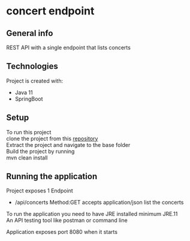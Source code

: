# concert endpoint  

## General info
REST API with a single endpoint that lists concerts  
	
## Technologies
Project is created with:  
* Java 11
* SpringBoot  
	
## Setup
To run this project  
clone the project from this [repository](https://github.com/tmatenhese/concert)  
Extract the project and navigate to the base folder    
Build the project by running  
mvn clean install  


## Running the application

Project exposes 1 Endpoint
* /api/concerts      Method:GET accepts application/json list the concerts    

To run the application you need to have JRE installed minimum JRE.11  
An API testing tool like postman or command line  

Application exposes port 8080  when it starts  

